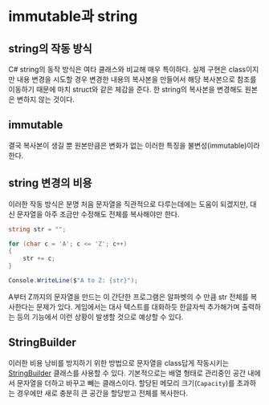 # immutable과 string

## string의 작동 방식

C# string의 동작 방식은 여타 클래스와 비교해 매우 특이하다.
실제 구현은 class이지만 내용 변경을 시도할 경우 변경한 내용의 복사본을 만들어서 해당 복사본으로 참조를 이동하기 때문에 마치 struct와 같은 체감을 준다. 한 string의 복사본을 변경해도 원본은 변하지 않는 것이다.

## immutable

결국 복사본이 생길 뿐 원본만큼은 변화가 없는 이러한 특징을 불변성(immutable)이라 한다.

## string 변경의 비용

이러한 작동 방식은 분명 처음 문자열을 직관적으로 다루는데에는 도움이 되겠지만, 대신 문자열을 아주 조금만 수정해도 전체를 복사해야만 한다.

```C#
string str = "";

for (char c = 'A'; c <= 'Z'; c++)
{
    str += c;
}

Console.WriteLine($"A to Z: {str}");
```

A부터 Z까지의 문자열을 만드는 이 간단한 프로그램은 알파벳의 수 만큼 str 전체를 복사한다는 문제가 있다. 게임에서는 대사 텍스트를 대화하듯 한글자씩 추가해가며 출력하는 등의 기능에서 이런 상황이 발생할 것으로 예상할 수 있다.

## StringBuilder

이러한 비용 낭비를 방지하기 위한 방법으로 문자열을 class답게 작동시키는 [StringBuilder](https://learn.microsoft.com/ko-kr/dotnet/api/system.text.stringbuilder?view=net-8.0) 클래스를 사용할 수 있다. 기본적으로는 배열 형태로 관리중인 공간 내에서 문자열을 더하고 바꾸고 빼는 클래스이다.
할당된 메모리 크기(`Capacity`)를 초과하는 경우에만 새로 충분히 큰 공간을 할당받고 전체를 복사한다.
